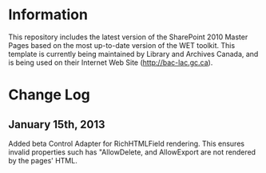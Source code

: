 Information
===================
This repository includes the latest version of the SharePoint 2010 Master Pages based on the most up-to-date version of the WET toolkit. This template is currently being maintained by Library and Archives Canada, and is being used on their Internet Web Site (http://bac-lac.gc.ca).

Change Log
===================

January 15th, 2013
--------------------
Added beta Control Adapter for RichHTMLField rendering. This ensures invalid properties such has "AllowDelete, and AllowExport are not rendered by the pages' HTML.